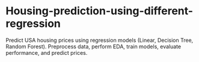 # Housing-prediction-using-different-regression
Predict USA housing prices using regression models (Linear, Decision Tree, Random Forest). Preprocess data, perform EDA, train models, evaluate performance, and predict prices. 
